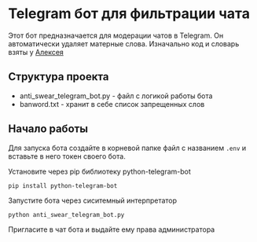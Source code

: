 # Telegram бот для фильтрации чата

Этот бот предназначается для модерации чатов в Telegram. Он автоматически удаляет матерные слова. Изначально код и словарь взяты у [Алексея](https://github.com/FilimonovAlexey/anti-spam-telegram-bot)

## Структура проекта
- anti_swear_telegram_bot.py - файл с логикой работы бота
- banword.txt - хранит в себе список запрещенных слов

## Начало работы
Для запуска бота создайте в корневой папке файл с названием `.env` и вставьте в него токен своего бота.

Установите через pip библиотеку python-telegram-bot 

`pip install python-telegram-bot` 

Запустите бота через сиситемный интерпретатор

`python anti_swear_telegram_bot.py`

Пригласите в чат бота и выдайте ему права администратора
